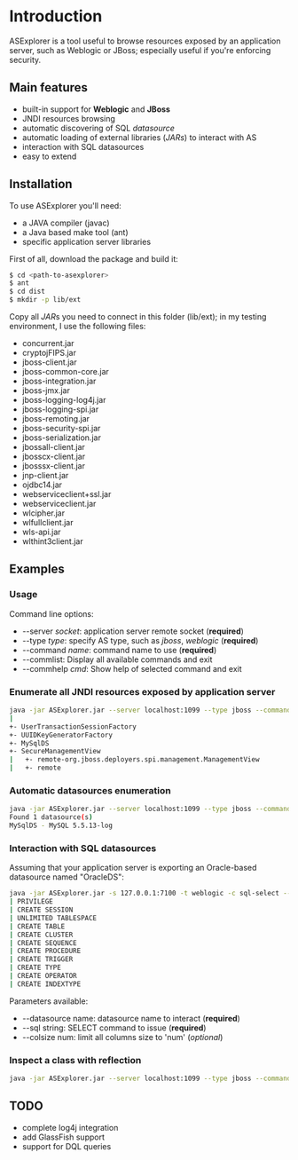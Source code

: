 # Introduction #

ASExplorer is a tool useful to browse resources exposed by an application server, 
such as Weblogic or JBoss; especially useful if you're enforcing security.

## Main features ##
* built-in support for **Weblogic** and **JBoss**
* JNDI resources browsing
* automatic discovering of SQL *datasource*
* automatic loading of external libraries (*JARs*) to interact with AS
* interaction with SQL datasources
* easy to extend

## Installation

To use ASExplorer you'll need:

* a JAVA compiler (javac)
* a Java based make tool (ant)
* specific application server libraries

First of all, download the package and build it:
```bash
$ cd <path-to-asexplorer>
$ ant
$ cd dist
$ mkdir -p lib/ext
```

Copy all *JAR*s you need to connect in this folder (lib/ext); in my testing environment, I use the following files:

* concurrent.jar
* cryptojFIPS.jar
* jboss-client.jar
* jboss-common-core.jar
* jboss-integration.jar
* jboss-jmx.jar
* jboss-logging-log4j.jar
* jboss-logging-spi.jar
* jboss-remoting.jar
* jboss-security-spi.jar
* jboss-serialization.jar
* jbossall-client.jar
* jbosscx-client.jar
* jbosssx-client.jar
* jnp-client.jar
* ojdbc14.jar
* webserviceclient+ssl.jar
* webserviceclient.jar
* wlcipher.jar
* wlfullclient.jar
* wls-api.jar
* wlthint3client.jar

## Examples ##

### Usage

Command line options:

* --server *socket*: application server remote socket (**required**)
* --type *type*: specify AS type, such as *jboss*, *weblogic* (**required**)
* --command *name*: command name to use (**required**)
* --commlist: Display all available commands and exit
* --commhelp *cmd*: Show help of selected command and exit 


### Enumerate all JNDI resources exposed by application server ###

```bash
java -jar ASExplorer.jar --server localhost:1099 --type jboss --command browse
|
+- UserTransactionSessionFactory
+- UUIDKeyGeneratorFactory
+- MySqlDS
+- SecureManagementView
|   +- remote-org.jboss.deployers.spi.management.ManagementView
|   +- remote
```

### Automatic datasources enumeration ###

```bash 
java -jar ASExplorer.jar --server localhost:1099 --type jboss --command enumds
Found 1 datasource(s)
MySqlDS - MySQL 5.5.13-log
```

### Interaction with SQL datasources

Assuming that your application server is exporting an Oracle-based datasource named "OracleDS":

```bash
java -jar ASExplorer.jar -s 127.0.0.1:7100 -t weblogic -c sql-select --sql 'SELECT * FROM session_privs' --datasource OracleDS
| PRIVILEGE 
| CREATE SESSION 
| UNLIMITED TABLESPACE 
| CREATE TABLE 
| CREATE CLUSTER 
| CREATE SEQUENCE 
| CREATE PROCEDURE 
| CREATE TRIGGER 
| CREATE TYPE 
| CREATE OPERATOR 
| CREATE INDEXTYPE
```

Parameters available:

* --datasource name: datasource name to interact (**required**)
* --sql string: SELECT command to issue (**required**)
* --colsize num: limit all columns size to 'num' (*optional*)

### Inspect a class with reflection ###

```bash
java -jar ASExplorer.jar --server localhost:1099 --type jboss --command inspect --class jmx/invoker
```

## TODO ##
* complete log4j integration
* add GlassFish support
* support for DQL queries
